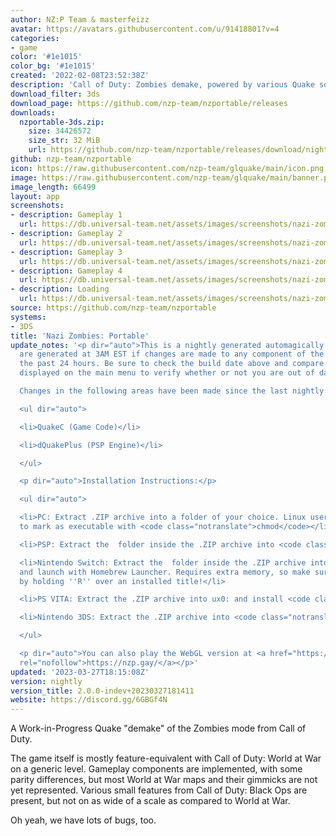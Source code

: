 ```yaml
---
author: NZ:P Team & masterfeizz
avatar: https://avatars.githubusercontent.com/u/91418801?v=4
categories:
- game
color: '#1e1015'
color_bg: '#1e1015'
created: '2022-02-08T23:52:38Z'
description: 'Call of Duty: Zombies demake, powered by various Quake sourceports.'
download_filter: 3ds
download_page: https://github.com/nzp-team/nzportable/releases
downloads:
  nzportable-3ds.zip:
    size: 34426572
    size_str: 32 MiB
    url: https://github.com/nzp-team/nzportable/releases/download/nightly/nzportable-3ds.zip
github: nzp-team/nzportable
icon: https://raw.githubusercontent.com/nzp-team/glquake/main/icon.png
image: https://raw.githubusercontent.com/nzp-team/glquake/main/banner.png
image_length: 66499
layout: app
screenshots:
- description: Gameplay 1
  url: https://db.universal-team.net/assets/images/screenshots/nazi-zombies-portable/gameplay-1.png
- description: Gameplay 2
  url: https://db.universal-team.net/assets/images/screenshots/nazi-zombies-portable/gameplay-2.png
- description: Gameplay 3
  url: https://db.universal-team.net/assets/images/screenshots/nazi-zombies-portable/gameplay-3.png
- description: Gameplay 4
  url: https://db.universal-team.net/assets/images/screenshots/nazi-zombies-portable/gameplay-4.png
- description: Loading
  url: https://db.universal-team.net/assets/images/screenshots/nazi-zombies-portable/loading.png
source: https://github.com/nzp-team/nzportable
systems:
- 3DS
title: 'Nazi Zombies: Portable'
update_notes: '<p dir="auto">This is a nightly generated automagically. Nightlies
  are generated at 3AM EST if changes are made to any component of the project in
  the past 24 hours. Be sure to check the build date above and compare it to the version
  displayed on the main menu to verify whether or not you are out of date.<br>

  Changes in the following areas have been made since the last nightly:</p>

  <ul dir="auto">

  <li>QuakeC (Game Code)</li>

  <li>dQuakePlus (PSP Engine)</li>

  </ul>

  <p dir="auto">Installation Instructions:</p>

  <ul dir="auto">

  <li>PC: Extract .ZIP archive into a folder of your choice. Linux users may need
  to mark as executable with <code class="notranslate">chmod</code></li>

  <li>PSP: Extract the  folder inside the .ZIP archive into <code class="notranslate">PSP/GAME/</code>.</li>

  <li>Nintendo Switch: Extract the  folder inside the .ZIP archive into <code class="notranslate">/switch/</code>
  and launch with Homebrew Launcher. Requires extra memory, so make sure to open HBLauncher
  by holding ''R'' over an installed title!</li>

  <li>PS VITA: Extract the .ZIP archive into ux0: and install <code class="notranslate">nzp.vpk</code>.</li>

  <li>Nintendo 3DS: Extract the .ZIP archive into <code class="notranslate">/3ds/</code></li>

  </ul>

  <p dir="auto">You can also play the WebGL version at <a href="https://nzp.gay/"
  rel="nofollow">https://nzp.gay/</a></p>'
updated: '2023-03-27T18:15:08Z'
version: nightly
version_title: 2.0.0-indev+20230327181411
website: https://discord.gg/6GBGf4N
---
```

A Work-in-Progress Quake "demake" of the Zombies mode from Call of Duty.

The game itself is mostly feature-equivalent with Call of Duty: World at War on a generic level. Gameplay components are implemented, with some parity differences, but most World at War maps and their gimmicks are not yet represented. Various small features from Call of Duty: Black Ops are present, but not on as wide of a scale as compared to World at War.

Oh yeah, we have lots of bugs, too.